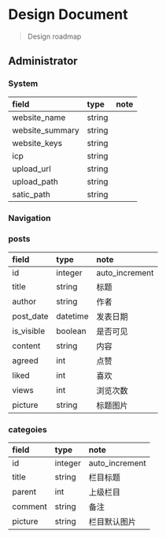 # Design Document

> Design roadmap

## Administrator

### System
|field|type|note|
|:----|:----|:----|
|website_name|string||
|website_summary|string||
|website_keys|string||
|icp|string||
|upload_url|string||
|upload_path|string||
|satic_path|string||

### Navigation

### posts

|field|type|note|
|:----|:----|:----|
|id|integer|auto_increment|
|title|string|标题|
|author|string|作者|
|post_date|datetime|发表日期|
|is_visible|boolean|是否可见|
|content|string|内容|
|agreed|int|点赞|
|liked|int|喜欢|
|views|int|浏览次数|
|picture|string|标题图片|

### categoies

|field|type|note|
|:----|:----|:----|
|id|integer|auto_increment|
|title|string|栏目标题|
|parent|int|上级栏目|
|comment|string|备注|
|picture|string|栏目默认图片|

